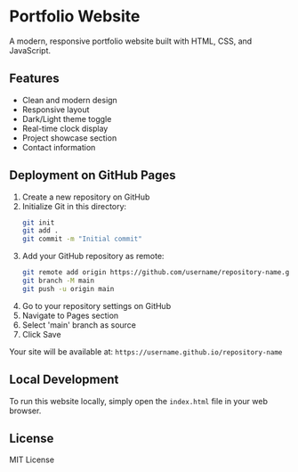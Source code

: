 # Portfolio Website

A modern, responsive portfolio website built with HTML, CSS, and JavaScript.

## Features

- Clean and modern design
- Responsive layout
- Dark/Light theme toggle
- Real-time clock display
- Project showcase section
- Contact information

## Deployment on GitHub Pages

1. Create a new repository on GitHub
2. Initialize Git in this directory:
   ```bash
   git init
   git add .
   git commit -m "Initial commit"
   ```
3. Add your GitHub repository as remote:
   ```bash
   git remote add origin https://github.com/username/repository-name.git
   git branch -M main
   git push -u origin main
   ```
4. Go to your repository settings on GitHub
5. Navigate to Pages section
6. Select 'main' branch as source
7. Click Save

Your site will be available at: `https://username.github.io/repository-name`

## Local Development

To run this website locally, simply open the `index.html` file in your web browser.

## License

MIT License